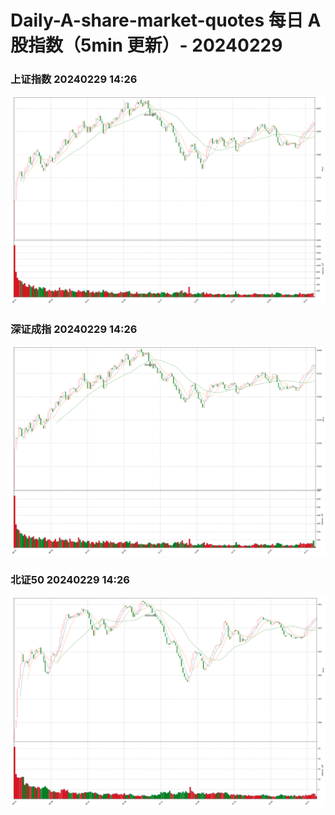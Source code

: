 
# Daily-A-share-market-quotes 每日 A 股指数（5min 更新）- 20240229

### 上证指数 20240229 14:26
![](./fig/2024/2/20240229-sh000001.png)

### 深证成指 20240229 14:26
![](./fig/2024/2/20240229-sz399001.png)

### 北证50 20240229 14:26
![](./fig/2024/2/20240229-bj899050.png)
